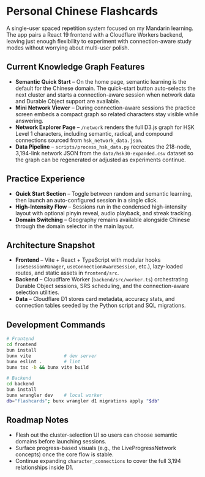 # Personal Chinese Flashcards

A single-user spaced repetition system focused on my Mandarin learning. The app pairs a React 19 frontend with a Cloudflare Workers backend, leaving just enough flexibility to experiment with connection-aware study modes without worrying about multi-user polish.

## Current Knowledge Graph Features
- **Semantic Quick Start** – On the home page, semantic learning is the default for the Chinese domain. The quick-start button auto-selects the next cluster and starts a connection-aware session when network data and Durable Object support are available.
- **Mini Network Viewer** – During connection-aware sessions the practice screen embeds a compact graph so related characters stay visible while answering.
- **Network Explorer Page** – `/network` renders the full D3.js graph for HSK Level 1 characters, including semantic, radical, and compound connections sourced from `hsk_network_data.json`.
- **Data Pipeline** – `scripts/process_hsk_data.py` recreates the 218-node, 3,194-link network JSON from the `data/hsk30-expanded.csv` dataset so the graph can be regenerated or adjusted as experiments continue.

## Practice Experience
- **Quick Start Section** – Toggle between random and semantic learning, then launch an auto-configured session in a single click.
- **High-Intensity Flow** – Sessions run in the condensed high-intensity layout with optional pinyin reveal, audio playback, and streak tracking.
- **Domain Switching** – Geography remains available alongside Chinese through the domain selector in the main layout.

## Architecture Snapshot
- **Frontend** – Vite + React + TypeScript with modular hooks (`useSessionManager`, `useConnectionAwareSession`, etc.), lazy-loaded routes, and static assets in `frontend/src`.
- **Backend** – Cloudflare Worker (`backend/src/worker.ts`) orchestrating Durable Object sessions, SRS scheduling, and the connection-aware selection utilities.
- **Data** – Cloudflare D1 stores card metadata, accuracy stats, and connection tables seeded by the Python script and SQL migrations.

## Development Commands
```bash
# Frontend
cd frontend
bun install
bunx vite            # dev server
bunx eslint .        # lint
bunx tsc -b && bunx vite build

# Backend
cd backend
bun install
bunx wrangler dev    # local worker
db="flashcards"; bunx wrangler d1 migrations apply "$db"
```

## Roadmap Notes
- Flesh out the cluster-selection UI so users can choose semantic domains before launching sessions.
- Surface progress-based visuals (e.g., the LiveProgressNetwork concepts) once the core flow is stable.
- Continue expanding `character_connections` to cover the full 3,194 relationships inside D1.
